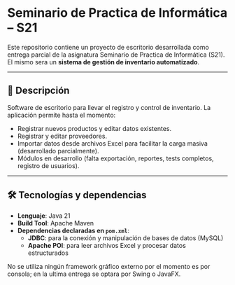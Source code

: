 # Seminario de Practica de Informática – S21

Este repositorio contiene un proyecto de escritorio desarrollada como entrega parcial de la asignatura Seminario de Practica de Informática (S21). El mismo sera un **sistema de gestión de inventario automatizado**.

---

## 📌 Descripción

Software de escritorio para llevar el registro y control de inventario. La aplicación permite hasta el momento:
- Registrar nuevos productos y editar datos existentes.
- Registrar y editar proveedores.
- Importar datos desde archivos Excel para facilitar la carga masiva (desarrollado parcialmente).
- Módulos en desarrollo (falta exportación, reportes, tests completos, registro de usuarios).

---

## 🛠️ Tecnologías y dependencias

- **Lenguaje**: Java 21
- **Build Tool**: Apache Maven
- **Dependencias declaradas en `pom.xml`**:
    - **JDBC**: para la conexión y manipulación de bases de datos (MySQL)
    - **Apache POI**: para leer archivos Excel y procesar datos estructurados

No se utiliza ningún framework gráfico externo por el momento es por consola; en la ultima entrega se optara por Swing o JavaFX.
